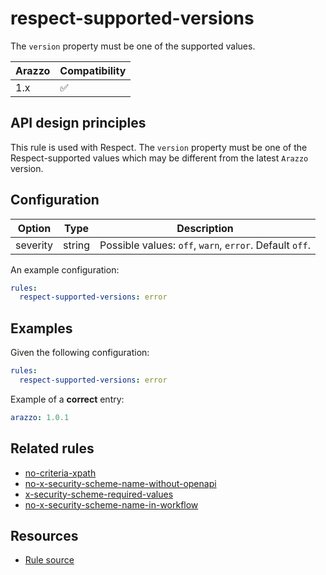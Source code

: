 # respect-supported-versions

The `version` property must be one of the supported values.

| Arazzo | Compatibility |
| ------ | ------------- |
| 1.x    | ✅            |

## API design principles

This rule is used with Respect.
The `version` property must be one of the Respect-supported values which may be different from the latest `Arazzo` version.

## Configuration

| Option   | Type   | Description                                             |
| -------- | ------ | ------------------------------------------------------- |
| severity | string | Possible values: `off`, `warn`, `error`. Default `off`. |

An example configuration:

```yaml
rules:
  respect-supported-versions: error
```

## Examples

Given the following configuration:

```yaml
rules:
  respect-supported-versions: error
```

Example of a **correct** entry:

```yaml Object example
arazzo: 1.0.1
```

## Related rules

- [no-criteria-xpath](./no-criteria-xpath.md)
- [no-x-security-scheme-name-without-openapi](./no-x-security-scheme-name-without-openapi.md)
- [x-security-scheme-required-values](./x-security-scheme-required-values.md)
- [no-x-security-scheme-name-in-workflow](./respect/no-x-security-scheme-name-in-workflow.md)

## Resources

- [Rule source](https://github.com/Redocly/redocly-cli/blob/main/packages/core/src/rules/respect/respect-supported-versions.ts)
